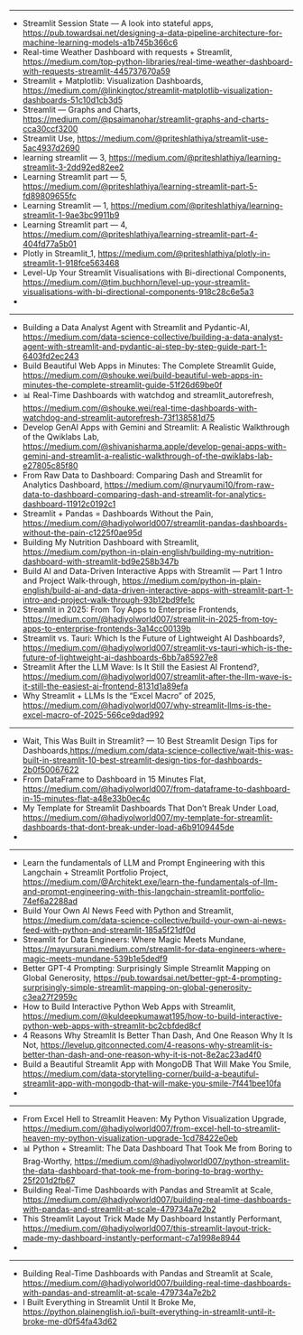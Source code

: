 



---------------------------

- Streamlit Session State — A look into stateful apps, https://pub.towardsai.net/designing-a-data-pipeline-architecture-for-machine-learning-models-a1b745b366c6
- Real-time Weather Dashboard with requests + Streamlit, https://medium.com/top-python-libraries/real-time-weather-dashboard-with-requests-streamlit-445737670a59
- Streamlit + Matplotlib: Visualization Dashboards, https://medium.com/@linkingtoc/streamlit-matplotlib-visualization-dashboards-51c10d1cb3d5
- Streamlit — Graphs and Charts, https://medium.com/@psaimanohar/streamlit-graphs-and-charts-cca30ccf3200
- Streamlit Use, https://medium.com/@priteshlathiya/streamlit-use-5ac4937d2690
- learning streamlit — 3, https://medium.com/@priteshlathiya/learning-streamlit-3-2dd92ed82ee2
- Learning Streamlit part — 5, https://medium.com/@priteshlathiya/learning-streamlit-part-5-fd89809655fc
- Learning Streamlit — 1, https://medium.com/@priteshlathiya/learning-streamlit-1-9ae3bc9911b9
- Learning Streamlit part — 4, https://medium.com/@priteshlathiya/learning-streamlit-part-4-404fd77a5b01
- Plotly in Streamlit_1, https://medium.com/@priteshlathiya/plotly-in-streamlit-1-918fce563468
- Level-Up Your Streamlit Visualisations with Bi-directional Components, https://medium.com/@tim.buchhorn/level-up-your-streamlit-visualisations-with-bi-directional-components-918c28c6e5a3
- 

--------------------------------

- Building a Data Analyst Agent with Streamlit and Pydantic-AI, https://medium.com/data-science-collective/building-a-data-analyst-agent-with-streamlit-and-pydantic-ai-step-by-step-guide-part-1-6403fd2ec243
- Build Beautiful Web Apps in Minutes: The Complete Streamlit Guide, https://medium.com/@shouke.wei/build-beautiful-web-apps-in-minutes-the-complete-streamlit-guide-51f26d69be0f
- 📊 Real-Time Dashboards with watchdog and streamlit_autorefresh, https://medium.com/@shouke.wei/real-time-dashboards-with-watchdog-and-streamlit-autorefresh-73f138581d75
- Develop GenAI Apps with Gemini and Streamlit: A Realistic Walkthrough of the Qwiklabs Lab, https://medium.com/@shivanisharma.apple/develop-genai-apps-with-gemini-and-streamlit-a-realistic-walkthrough-of-the-qwiklabs-lab-e27805c85f80
- From Raw Data to Dashboard: Comparing Dash and Streamlit for Analytics Dashboard, https://medium.com/@nuryaumi10/from-raw-data-to-dashboard-comparing-dash-and-streamlit-for-analytics-dashboard-11912c0192c1
- Streamlit + Pandas = Dashboards Without the Pain, https://medium.com/@hadiyolworld007/streamlit-pandas-dashboards-without-the-pain-c1225f0ae95d
- Building My Nutrition Dashboard with Streamlit, https://medium.com/python-in-plain-english/building-my-nutrition-dashboard-with-streamlit-bd9e258b347b
- Build AI and Data-Driven Interactive Apps with Streamlit — Part 1 Intro and Project Walk-through, https://medium.com/python-in-plain-english/build-ai-and-data-driven-interactive-apps-with-streamlit-part-1-intro-and-project-walk-through-93b12bd9fe1c
- Streamlit in 2025: From Toy Apps to Enterprise Frontends, https://medium.com/@hadiyolworld007/streamlit-in-2025-from-toy-apps-to-enterprise-frontends-3a14cc00139b
- Streamlit vs. Tauri: Which Is the Future of Lightweight AI Dashboards?, https://medium.com/@hadiyolworld007/streamlit-vs-tauri-which-is-the-future-of-lightweight-ai-dashboards-6bb7a85927e8
- Streamlit After the LLM Wave: Is It Still the Easiest AI Frontend?, https://medium.com/@hadiyolworld007/streamlit-after-the-llm-wave-is-it-still-the-easiest-ai-frontend-8131d1a89efa
- Why Streamlit + LLMs Is the “Excel Macro” of 2025, https://medium.com/@hadiyolworld007/why-streamlit-llms-is-the-excel-macro-of-2025-566ce9dad992

------------------------------------------------------------


- Wait, This Was Built in Streamlit? — 10 Best Streamlit Design Tips for Dashboards,https://medium.com/data-science-collective/wait-this-was-built-in-streamlit-10-best-streamlit-design-tips-for-dashboards-2b0f50067622
- From DataFrame to Dashboard in 15 Minutes Flat, https://medium.com/@hadiyolworld007/from-dataframe-to-dashboard-in-15-minutes-flat-a48e33b0ec4c
- My Template for Streamlit Dashboards That Don’t Break Under Load, https://medium.com/@hadiyolworld007/my-template-for-streamlit-dashboards-that-dont-break-under-load-a6b9109445de
- 

------------------------------------------------------------------------------------------------------------------------

- Learn the fundamentals of LLM and Prompt Engineering with this Langchain + Streamlit Portfolio Project, https://medium.com/@Architekt.exe/learn-the-fundamentals-of-llm-and-prompt-engineering-with-this-langchain-streamlit-portfolio-74ef6a2288ad
- Build Your Own AI News Feed with Python and Streamlit, https://medium.com/data-science-collective/build-your-own-ai-news-feed-with-python-and-streamlit-185a5f21df0d
- Streamlit for Data Engineers: Where Magic Meets Mundane, https://mayursurani.medium.com/streamlit-for-data-engineers-where-magic-meets-mundane-539b1e5dedf9
- Better GPT-4 Prompting: Surprisingly Simple Streamlit Mapping on Global Generosity, https://pub.towardsai.net/better-gpt-4-prompting-surprisingly-simple-streamlit-mapping-on-global-generosity-c3ea27f2959c
- How to Build Interactive Python Web Apps with Streamlit, https://medium.com/@kuldeepkumawat195/how-to-build-interactive-python-web-apps-with-streamlit-bc2cbfded8cf
- 4 Reasons Why Streamlit Is Better Than Dash, And One Reason Why It Is Not, https://levelup.gitconnected.com/4-reasons-why-streamlit-is-better-than-dash-and-one-reason-why-it-is-not-8e2ac23ad4f0
- Build a Beautiful Streamlit App with MongoDB That Will Make You Smile, https://medium.com/data-storytelling-corner/build-a-beautiful-streamlit-app-with-mongodb-that-will-make-you-smile-7f441bee10fa
- 
----------------------------------------------------------------------

- From Excel Hell to Streamlit Heaven: My Python Visualization Upgrade, https://medium.com/@hadiyolworld007/from-excel-hell-to-streamlit-heaven-my-python-visualization-upgrade-1cd78422e0eb
- 📊 Python + Streamlit: The Data Dashboard That Took Me from Boring to Brag-Worthy, https://medium.com/@hadiyolworld007/python-streamlit-the-data-dashboard-that-took-me-from-boring-to-brag-worthy-25f201d2fb67
- Building Real-Time Dashboards with Pandas and Streamlit at Scale, https://medium.com/@hadiyolworld007/building-real-time-dashboards-with-pandas-and-streamlit-at-scale-479734a7e2b2
- This Streamlit Layout Trick Made My Dashboard Instantly Performant, https://medium.com/@hadiyolworld007/this-streamlit-layout-trick-made-my-dashboard-instantly-performant-c7a1998e8944
- 

  
--------------------------------------------

- Building Real-Time Dashboards with Pandas and Streamlit at Scale,  https://medium.com/@hadiyolworld007/building-real-time-dashboards-with-pandas-and-streamlit-at-scale-479734a7e2b2
- I Built Everything in Streamlit Until It Broke Me, https://python.plainenglish.io/i-built-everything-in-streamlit-until-it-broke-me-d0f54fa43d62
